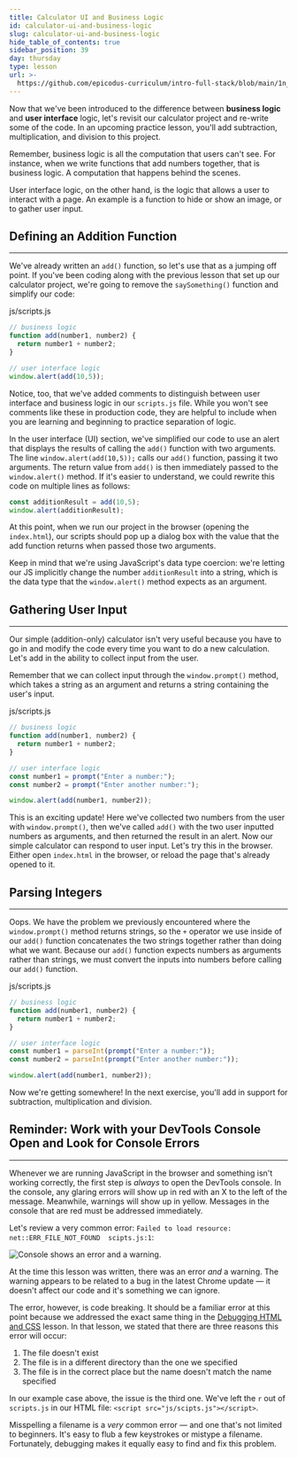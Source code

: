 ```yaml
---
title: Calculator UI and Business Logic
id: calculator-ui-and-business-logic
slug: calculator-ui-and-business-logic
hide_table_of_contents: true
sidebar_position: 39
day: thursday
type: lesson
url: >-
  https://github.com/epicodus-curriculum/intro-full-stack/blob/main/1n_calculator_ui_and_business_logic.md
---
```


Now that we've been introduced to the difference between **business logic** and **user interface** logic, let's revisit our calculator project and re-write some of the code. In an upcoming practice lesson, you'll add subtraction, multiplication, and division to this project.

Remember, business logic is all the computation that users can't see. For instance, when we write functions that add numbers together, that is business logic. A computation that happens behind the scenes.

User interface logic, on the other hand, is the logic that allows a user to interact with a page. An example is a function to hide or show an image, or to gather user input.

## Defining an Addition Function
---

We've already written an `add()` function, so let's use that as a jumping off point. If you've been coding along with the previous lesson that set up our calculator project, we're going to remove the `saySomething()` function and simplify our code:

<div class="filename">js/scripts.js</div>

```javascript
// business logic
function add(number1, number2) {
  return number1 + number2;
}

// user interface logic 
window.alert(add(10,5));
```

Notice, too, that we've added comments to distinguish between user interface and business logic in our `scripts.js` file. While you won't see comments like these in production code, they are helpful to include when you are learning and beginning to practice separation of logic.

In the user interface (UI) section, we've simplified our code to use an alert that displays the results of calling the `add()` function with two arguments. The line `window.alert(add(10,5));` calls our `add()` function, passing it two arguments. The return value from `add()` is then immediately passed to the `window.alert()` method. If it's easier to understand, we could rewrite this code on multiple lines as follows:

```js
const additionResult = add(10,5);
window.alert(additionResult);
```

At this point, when we run our project in the browser (opening the `index.html`), our scripts should pop up a dialog box with the value that the add function returns when passed those two arguments. 

Keep in mind that we're using JavaScript's data type coercion: we're letting our JS implicitly change the number `additionResult` into a string, which is the data type that the `window.alert()` method expects as an argument. 

## Gathering User Input
---

Our simple (addition-only) calculator isn't very useful because you have to go in and modify the code every time you want to do a new calculation. Let's add in the ability to collect input from the user.

Remember that we can collect input through the `window.prompt()` method, which takes a string as an argument and returns a string containing the user's input.

<div class="filename">js/scripts.js</div>

```javascript
// business logic
function add(number1, number2) {
  return number1 + number2;
}

// user interface logic 
const number1 = prompt("Enter a number:");
const number2 = prompt("Enter another number:");

window.alert(add(number1, number2));
```

This is an exciting update! Here we've collected two numbers from the user with `window.prompt()`, then we've called `add()` with the two user inputted numbers as arguments, and then returned the result in an alert. Now our simple calculator can respond to user input. Let's try this in the browser. Either open `index.html` in the browser, or reload the page that's already opened to it. 

## Parsing Integers
---

Oops. We have the problem we previously encountered where the `window.prompt()` method returns strings, so the `+` operator we use inside of our `add()` function concatenates the two strings together rather than doing what we want. Because our `add()` function expects numbers as arguments rather than strings, we must convert the inputs into numbers before calling our `add()` function.

<div class="filename">js/scripts.js</div>

```javascript
// business logic
function add(number1, number2) {
  return number1 + number2;
}

// user interface logic 
const number1 = parseInt(prompt("Enter a number:"));
const number2 = parseInt(prompt("Enter another number:"));

window.alert(add(number1, number2));
```

Now we're getting somewhere! In the next exercise, you'll add in support for subtraction, multiplication and division.

## Reminder: Work with your DevTools Console Open and Look for Console Errors
---

Whenever we are running JavaScript in the browser and something isn't working correctly, the first step is _always_ to open the DevTools console. In the console, any glaring errors will show up in red with an X to the left of the message. Meanwhile, warnings will show up in yellow. Messages in the console that are red must be addressed immediately.

Let's review a very common error: `Failed to load resource: net::ERR_FILE_NOT_FOUND  scipts.js:1`:

![Console shows an error and a warning.](https://learnhowtoprogram.s3.us-west-2.amazonaws.com/INTRO/week2-js-jquery/debugging-js/error-and-warning.png)

At the time this lesson was written, there was an error _and_ a warning. The warning appears to be related to a bug in the latest Chrome update — it doesn't affect our code and it's something we can ignore.

The error, however, is code breaking. It should be a familiar error at this point because we addressed the exact same thing in the [Debugging HTML and CSS](https://new.learnhowtoprogram.com/introduction-to-programming/git-html-and-css/debugging-html-and-css) lesson. In that lesson, we stated that there are three reasons this error will occur: 

1. The file doesn't exist
2. The file is in a different directory than the one we specified
3. The file is in the correct place but the name doesn't match the name specified

In our example case above, the issue is the third one. We've left the `r` out of `scripts.js` in our HTML file: `<script src="js/scipts.js"></script>`.

Misspelling a filename is a _very_ common error — and one that's not limited to beginners. It's easy to flub a few keystrokes or mistype a filename. Fortunately, debugging makes it equally easy to find and fix this problem.
